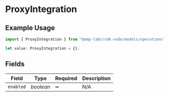 # ProxyIntegration

## Example Usage

```typescript
import { ProxyIntegration } from "@amp-labs/sdk-node/models/operations";

let value: ProxyIntegration = {};
```

## Fields

| Field              | Type               | Required           | Description        |
| ------------------ | ------------------ | ------------------ | ------------------ |
| `enabled`          | *boolean*          | :heavy_minus_sign: | N/A                |